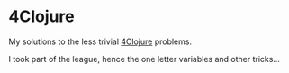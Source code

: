 4Clojure
========

My solutions to the less trivial [4Clojure](http://www.4clojure.com/ "4Clojure website") problems.

I took part of the league, hence the one letter variables and other tricks…
